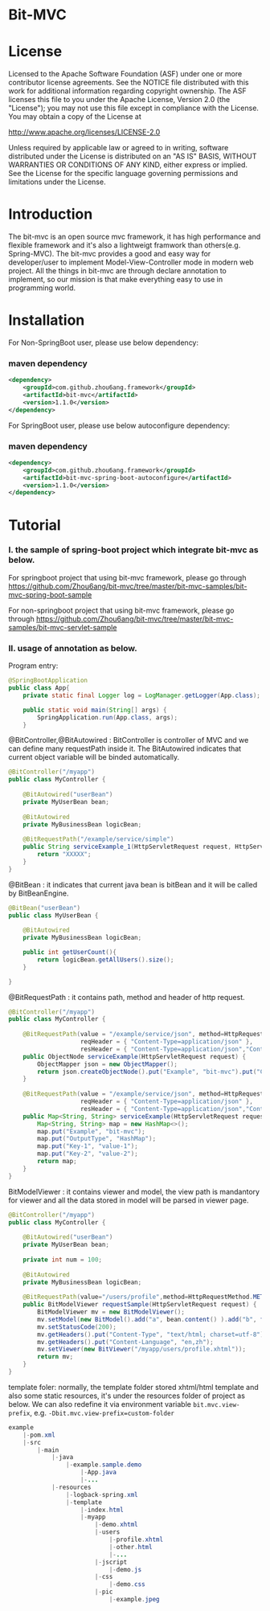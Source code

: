 Bit-MVC
=============

License
=======

Licensed to the Apache Software Foundation (ASF) under one
or more contributor license agreements. See the NOTICE file
distributed with this work for additional information
regarding copyright ownership. The ASF licenses this file
to you under the Apache License, Version 2.0 (the
"License"); you may not use this file except in compliance
with the License. You may obtain a copy of the License at

  http://www.apache.org/licenses/LICENSE-2.0

Unless required by applicable law or agreed to in writing,
software distributed under the License is distributed on an
"AS IS" BASIS, WITHOUT WARRANTIES OR CONDITIONS OF ANY
KIND, either express or implied. See the License for the
specific language governing permissions and limitations
under the License.

Introduction
============
The bit-mvc is an open source mvc framework, it has high 
performance and flexible framework and it's also a lightweigt 
framwork than others(e.g. Spring-MVC). The bit-mvc provides a good 
and easy way for developer/user to implement Model-View-Controller 
mode in modern web project. All the things in bit-mvc are through
declare annotation to implement, so our mission is that make everything 
easy to use in programming world.

Installation
============

For Non-SpringBoot user, please use below dependency:
### maven dependency
```xml
<dependency>
    <groupId>com.github.zhou6ang.framework</groupId>
    <artifactId>bit-mvc</artifactId>
    <version>1.1.0</version>
</dependency>
```

For SpringBoot user, please use below autoconfigure dependency:
### maven dependency
```xml
<dependency>
    <groupId>com.github.zhou6ang.framework</groupId>
    <artifactId>bit-mvc-spring-boot-autoconfigure</artifactId>
    <version>1.1.0</version>
</dependency>
```


Tutorial
=========
### I. the sample of spring-boot project which integrate bit-mvc as below.

For springboot project that using bit-mvc framework, please go through https://github.com/Zhou6ang/bit-mvc/tree/master/bit-mvc-samples/bit-mvc-spring-boot-sample

For non-springboot project that using bit-mvc framework, please go through https://github.com/Zhou6ang/bit-mvc/tree/master/bit-mvc-samples/bit-mvc-servlet-sample

### II. usage of annotation as below.

Program entry:
```java
@SpringBootApplication
public class App{
	private static final Logger log = LogManager.getLogger(App.class);

	public static void main(String[] args) {
		SpringApplication.run(App.class, args);
	}
```

@BitController,@BitAutowired : BitController is controller of MVC and we can define many requestPath inside it. The BitAutowired indicates that current object variable will be binded automatically.
```java
@BitController("/myapp")
public class MyController {
	
	@BitAutowired("userBean")
	private MyUserBean bean;
	
	@BitAutowired
	private MyBusinessBean logicBean;
	
	@BitRequestPath("/example/service/simple")
	public String serviceExample_1(HttpServletRequest request, HttpServletResponse response) {
		return "XXXXX";
	}
}
```


@BitBean : it indicates that current java bean is bitBean and it will be called by BitBeanEngine.
```java
@BitBean("userBean")
public class MyUserBean {
	
	@BitAutowired
	private MyBusinessBean logicBean;

	public int getUserCount(){
		return logicBean.getAllUsers().size();
	}

}
```

@BitRequestPath : it contains path, method and header of http request.
```java
@BitController("/myapp")
public class MyController {
	
	@BitRequestPath(value = "/example/service/json", method=HttpRequestMethod.METHOD_GET,
					reqHeader = { "Content-Type=application/json" }, 
					resHeader = { "Content-Type=application/json","Content-Language=en,zh" })
	public ObjectNode serviceExample(HttpServletRequest request) {
		ObjectMapper json = new ObjectMapper();
		return json.createObjectNode().put("Example", "bit-mvc").put("Content", "Hello BitMVC").put("Info", "others.");
	}
	
	@BitRequestPath(value = "/example/service/json", method=HttpRequestMethod.METHOD_POST,
					reqHeader = { "Content-Type=application/json" }, 
					resHeader = { "Content-Type=application/json","Content-Language=en,zh" })
	public Map<String, String> serviceExample(HttpServletRequest request, HttpServletResponse response) {
		Map<String, String> map = new HashMap<>();
		map.put("Example", "bit-mvc");
		map.put("OutputType", "HashMap");
		map.put("Key-1", "value-1");
		map.put("Key-2", "value-2");
		return map;
	}
}
```

BitModelViewer : it contains viewer and model, the view path is mandantory for viewer and all the data stored in model will be parsed in viewer page.
```java
@BitController("/myapp")
public class MyController {
	
	@BitAutowired("userBean")
	private MyUserBean bean;
	
	private int num = 100;
	
	@BitAutowired
	private MyBusinessBean logicBean;
	
	@BitRequestPath(value="/users/profile",method=HttpRequestMethod.METHOD_GET)
	public BitModelViewer requestSample(HttpServletRequest request) {
		BitModelViewer mv = new BitModelViewer();
		mv.setModel(new BitModel().add("a", bean.content() ).add("b", function(num,logicBean.getCount())).add("list", bean.getRank()));
		mv.setStatusCode(200);
		mv.getHeaders().put("Content-Type", "text/html; charset=utf-8");
		mv.getHeaders().put("Content-Language", "en,zh");
		mv.setViewer(new BitViewer("/myapp/users/profile.xhtml"));
		return mv;
	}
}
```

template foler: normally, the template folder stored xhtml/html template and also some static resources, it's under the resources folder of project as below. We can also redefine it via environment variable `bit.mvc.view-prefix`, e.g. `-Dbit.mvc.view-prefix=custom-folder`
```java
example
    |-pom.xml
    |-src
        |-main
            |-java
                |-example.sample.demo
                    |-App.java
                    |-...
            |-resources
                |-logback-spring.xml
                |-template
                    |-index.html
                    |-myapp
                        |-demo.xhtml
                        |-users
                            |-profile.xhtml
                            |-other.html
                            |-...
                        |-jscript
                            |-demo.js
                        |-css
                            |-demo.css
                        |-pic
                            |-example.jpeg
```